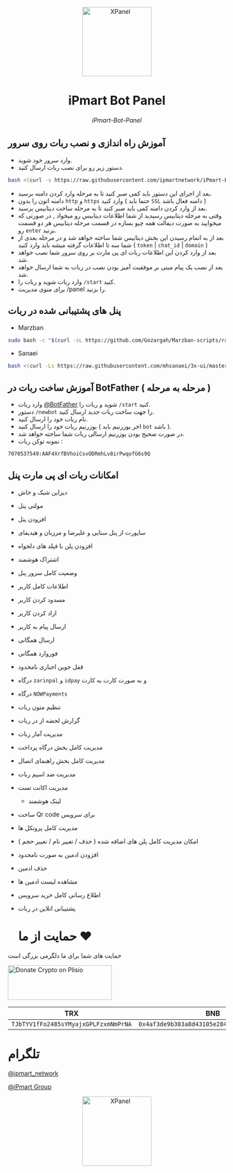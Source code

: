 <p align="center">
<picture>
<img width="160" height="160"  alt="XPanel" src="https://github.com/iPmartNetwork/iPmart-SSH/blob/main/images/logo.png">
</picture>
  </p> 
<p align="center">
<h1 align="center"/>iPmart Bot Panel</h1>
<h6 align="center">iPmart-Bot-Panel<h6>
</p>


 ## آموزش راه اندازی و نصب ربات روی سرور
- وارد سرور خود شوید.
- دستور زیر رو برای نصب ربات ارسال کنید.
```bash
bash <(curl -s https://raw.githubusercontent.com/ipmartnetwork/iPmart-Bot-Panel/main/iPmart.sh)

```
- بعد از اجرای این دستور باید کمی صبر کنید تا به مرحله وارد کردن دامنه برسید.
- دامنه اتون را بدون `http` و `https` وارد کنید ( حتما باید `SSL` دامنه فعال باشد )
- بعد از وارد کردن دامنه کمی باید صبر کنید تا به مرحله ساخت دیتابیس برسید.
- وقتی به مرحله دیتابیس رسیدید از شما اطلاعات دیتابیس رو میخواد , در صورتی که میخوایید به صورت دیفالت همه چیو بسازه در قسمت مرحله دیتابیس هر دو قسمت رو `enter` بزنید.
- بعد از به اتمام رسیدن این بخش دیتابیس شما ساخته خواهد شد و در مرحله بعدی از شما سه تا اطلاعات گرفته میشه باید وارد کنید ( `token` | `chat_id` | `domain` )
- بعد از وارد کردن این اطلاعات ربات ای پی مارت بر روی سرور شما نصب خواهد شد.
- بعد از نصب یک پیام مبنی بر موفقیت آمیز بودن نصب در ربات به شما ارسال خواهد شد.
- وارد ربات شوید و ربات را `/start` کنید.
-  برای منوی مدیریت /panel را بزنید.
## **پنل های پشتیبانی شده در ربات**
- Marzban
```bash
sudo bash -c "$(curl -sL https://github.com/Gozargah/Marzban-scripts/raw/master/marzban.sh)" @ install
```
- Sanaei
```bash
bash <(curl -Ls https://raw.githubusercontent.com/mhsanaei/3x-ui/master/install.sh)
```

## آموزش ساخت ربات در BotFather ( مرحله به مرحله )
- وارد ربات [@BotFather](https://t.me/BotFather) شوید و ربات را `/start` کنید.
- دستور `/newbot` را جهت ساخت ربات جدید ارسال کنید.
- نام ربات خود را ارسال کنید.
- یوزرنیم ربات خود را ارسال کنید ( اخر یوزرنیم باید `bot` باشد ).
- در صورت صحیح بودن یوزرنیم ارسالی ربات شما ساخته خواهد شد.
- نمونه توکن ربات :
```bash
7070537549:AAF4XrfBVhoiCsvODRmhLv8irPwqofG6s9Q
```

## امکانات ربات ای پی مارت پنل
- دیزاین شیک و خاش
- مولتی پنل
- افزودن پنل
- ساپورت از پنل سنایی و علیرضا و مرزبان و هیدیفای
- افزودن پلن با فیلد های دلخواه
- اشتراک هوشمند
- وضعیت کامل سرور پنل
- اطلاعات کامل کاربر
- مسدود کردن کاربر
- ازاد کردن کاربر
- ارسال پیام به کاربر
- ارسال همگانی
- فوروارد همگانی
- قفل جوین اجباری نامحدود
- درگاه `zarinpal` و `idpay` و به صورت کارت به کارت
- درگاه `NOWPayments`
- تنظیم متون ربات
- گزارش لحضه از در ربات
- مدیریت آمار ربات
- مدیریت کامل بخش درگاه پرداخت
- مدیریت کامل بخش راهنمای اتصال
- مدیریت ضد اسپم ربات
- مدیریت اکانت تست
  - لینک هوشمند
- ساخت Qr code برای سرویس
- مدیریت کامل پروتکل ها
- امکان مدیریت کامل پلن های اضافه شده ( حذف / تغییر نام / تغییر حجم )
- افزودن ادمین به صورت نامحدود
- حذف ادمین
- مشاهده لیست ادمین ها
- اطلاع رسانی کامل خرید سرویس 
- پشتیبانی انلاین در ربات


  # حمایت از ما :hearts:
حمایت های شما برای ما دلگرمی بزرگی است<br> 
<p align="left">
<a href="https://plisio.net/donate/kB7QU7f7" target="_blank"><img src="https://plisio.net/img/donate/donate_light_icons_mono.png" alt="Donate Crypto on Plisio" width="240" height="80" /></a><br>
	
|                    TRX                   |                       BNB                         |                    Litecoin                       |
| ---------------------------------------- |:-------------------------------------------------:| -------------------------------------------------:|
| ```TJbTYV1fFo2485sYMyajxGPLFzxmNmPrNA``` |  ```0x4af3de9b303a8d43105e284823d95b4c600961a3``` | ```MPrkzFiNtw4Rg67bbZB6gCxa9LV87orABM``` |	

</p>	


# تلگرام

[@ipmart_network](https://t.me/ipmart_network)

[@iPmart Group](https://t.me/ipmartnetwork_gp)



<p align="center">
<picture>
<img width="160" height="160"  alt="XPanel" src="https://github.com/iPmartNetwork/iPmart-SSH/blob/main/images/logo.png">
</picture>
  </p> 

  
  
